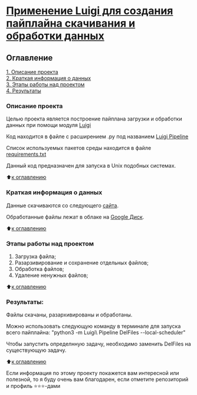 # [Применение Luigi для создания пайплайна скачивания и обработки данных](https://github.com/Ursekov/Luigi)

## Оглавление  
[1. Описание проекта](https://github.com/Ursekov/Luigi?tab=readme-ov-file#%D0%BE%D0%BF%D0%B8%D1%81%D0%B0%D0%BD%D0%B8%D0%B5-%D0%BF%D1%80%D0%BE%D0%B5%D0%BA%D1%82%D0%B0)  
[2. Краткая информация о данных](https://github.com/Ursekov/Luigi?tab=readme-ov-file#%D0%BA%D1%80%D0%B0%D1%82%D0%BA%D0%B0%D1%8F-%D0%B8%D0%BD%D1%84%D0%BE%D1%80%D0%BC%D0%B0%D1%86%D0%B8%D1%8F-%D0%BE-%D0%B4%D0%B0%D0%BD%D0%BD%D1%8B%D1%85)  
[3. Этапы работы над проектом](https://github.com/Ursekov/Luigi?tab=readme-ov-file#%D1%8D%D1%82%D0%B0%D0%BF%D1%8B-%D1%80%D0%B0%D0%B1%D0%BE%D1%82%D1%8B-%D0%BD%D0%B0%D0%B4-%D0%BF%D1%80%D0%BE%D0%B5%D0%BA%D1%82%D0%BE%D0%BC)  
[4. Результаты](https://github.com/Ursekov/Luigi?tab=readme-ov-file#%D1%80%D0%B5%D0%B7%D1%83%D0%BB%D1%8C%D1%82%D0%B0%D1%82%D1%8B)    


### Описание проекта  
Целью проекта является построение пайплана загрузки и обработки  данных при помощи модуля [Luigi](https://luigi.readthedocs.io/en/stable/index.html)


Код находится в файле с расширением .py под названием [Luigi Pipeline](https://github.com/Ursekov/Luigi/blob/master/Luigi%20Pipeline.py)

Список используемых пакетов среды находится в файле [requirements.txt](https://github.com/Ursekov/Luigi/blob/master/requirements.txt)

Данный код предназначен для запуска в Unix подобных системах.

:arrow_up:[к оглавлению](https://github.com/Ursekov/Luigi?tab=readme-ov-file#%D0%BE%D0%B3%D0%BB%D0%B0%D0%B2%D0%BB%D0%B5%D0%BD%D0%B8%D0%B5)


### Краткая информация о данных
Данные скачиваются со следующего [сайта](https://www.ncbi.nlm.nih.gov/geo/query/acc.cgi?acc=GSE68849).

Обработанные файлы лежат в облаке на [Google Диск](https://drive.google.com/drive/folders/1Tz-4Q4HIthCfgDn5sYoBDsYU5fefkhpr?usp=sharing).
  
:arrow_up:[к оглавлению](https://github.com/Ursekov/Luigi?tab=readme-ov-file#%D0%BE%D0%B3%D0%BB%D0%B0%D0%B2%D0%BB%D0%B5%D0%BD%D0%B8%D0%B5)


### Этапы работы над проектом  
1. Загрузка файла;
2. Разарзивирование и сохранение отдельных файлов;
3. Обработка файлов;
4. Удаление ненужных файлов;

:arrow_up:[к оглавлению](https://github.com/Ursekov/Luigi?tab=readme-ov-file#%D0%BE%D0%B3%D0%BB%D0%B0%D0%B2%D0%BB%D0%B5%D0%BD%D0%B8%D0%B5)


### Результаты:  
Файлы скачаны, разархивированы и обработаны.

Можно использовать следующую команду в терминале для запуска всего пайплайна:
"python3 -m Luigi\ Pipeline DelFiles --local-scheduler"

Чтобы запустить определнную задачу, необходимо заменить DelFiles на существующую задачу.

:arrow_up:[к оглавлению](https://github.com/Ursekov/Luigi?tab=readme-ov-file#%D0%BE%D0%B3%D0%BB%D0%B0%D0%B2%D0%BB%D0%B5%D0%BD%D0%B8%D0%B5)



Если информация по этому проекту покажется вам интересной или полезной, то я буду очень вам благодарен, если отметите репозиторий и профиль ⭐️⭐️⭐️-дами